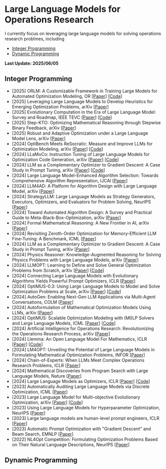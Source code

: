 # Large Language Models for Operations Research


I currently focus on leveraging large language models for solving operations research problmes, including
- [Integer Programming](#IP)
- [Dynamic Programming](#DP)
 
  
<strong> Last Update: 2025/06/05 </strong>


<a name="IP" />

## Integer Programming



- [2025] ORLM: A Customizable Framework in Training Large Models for Automated Optimization Modeling, OR [[Paper](https://arxiv.org/abs/2405.17743)]  [[Code](https://github.com/Cardinal-Operations/ORLM)]
- [2025] Leveraging Large Language Models to Develop Heuristics for Emerging Optimization Problems, arXiv [[Paper](https://arxiv.org/abs/2503.03350)]
- [2025] Evolutionary Computation in the Era of Large Language Model: Survey and Roadmap, IEEE TEVC [[Paper](https://ieeexplore.ieee.org/document/10767756)] [[Code](https://github.com/wuxingyu-ai/LLM4EC)]
- [2025] Step-KTO: Optimizing Mathematical Reasoning through Stepwise Binary Feedback, arXiv [[Paper](https://arxiv.org/abs/2501.10799)]
- [2025] Robust and Adaptive Optimization under a Large Language Model Lens, arXiv [[Paper](https://arxiv.org/abs/2501.00568)]
- [2024] OptiBench Meets ReSocratic: Measure and Improve LLMs for Optimization Modeling, arXiv  [[Paper](https://export.arxiv.org/abs/2407.09887)]  [[Code](https://github.com/yangzhch6/ReSocratic)]
- [2024] LLaMoCo: Instruction Tuning of Large Language Models for Optimization Code Generation, arXiv [[Paper](https://arxiv.org/abs/2403.01131)]  [[Code](https://anonymous.4open.science/r/LLaMoCo-722A)]
- [2024] LLM as a Complementary Optimizer to Gradient Descent: A Case Study in Prompt Tuning, arXiv [[Paper](https://arxiv.org/abs/2405.19732)]  [[Code](https://github.com/guozix/LLM-catalyst)]
- [2024] Large Language Model-Enhanced Algorithm Selection: Towards Comprehensive Algorithm Representation, IJCAI  [[Paper](https://www.ijcai.org/proceedings/2024/0579.pdf)]
- [2024] LLM4AD: A Platform for Algorithm Design with Large Language Model, arXiv [[Paper](https://arxiv.org/abs/2412.17287)]
- [2024] StrategyLLM: Large Language Models as Strategy Generators, Executors, Optimizers, and Evaluators for Problem Solving, NeurIPS [[Paper](https://arxiv.org/abs/2311.08803)]
- [2024] Toward Automated Algorithm Design: A Survey and Practical Guide to Meta-Black-Box-Optimization, arXiv [[Paper](https://arxiv.org/abs/2411.00625)]
- [2024] Formal Mathematical Reasoning: A New Frontier in AI, arXiv [[Paper](https://arxiv.org/abs/2412.16075)]
- [2024] Revisiting Zeroth-Order Optimization for Memory-Efficient LLM Fine-Tuning: A Benchmark, ICML [[Paper](https://arxiv.org/abs/2402.11592)]
- [2024] LLM as a Complementary Optimizer to Gradient Descent: A Case Study in Prompt Tuning, arXiv [[Paper](https://arxiv.org/abs/2405.19732)]
- [2024] Physics Reasoner: Knowledge-Augmented Reasoning for Solving Physics Problems with Large Language Models, arXiv [[Paper](https://arxiv.org/abs/2412.13791)] 
- [2024] LLMOPT: Learning to Define and Solve General Optimization Problems from Scratch, arXiv [[Paper](https://arxiv.org/abs/2410.13213)]  [[Code](https://github.com/caigaojiang/LLMOPT)]
- [2024] Connecting Large Language Models with Evolutionary Algorithms Yields Powerful Prompt Optimizers, ICLR [[Paper](https://openreview.net/forum?id=ZG3RaNIsO8)]
- [2024] OptiMUS-0.3: Using Large Language Models to Model and Solve Optimization Problems at Scale, arXiv [[Paper](https://arxiv.org/abs/2407.19633)]  [[Code](https://github.com/teshnizi/OptiMUS)]
- [2024] AutoGen: Enabling Next-Gen LLM Applications via Multi-Agent Conversations, COLM [[Paper](https://openreview.net/forum?id=BAakY1hNKS#discussion)] 
- [2024] Autoformulation of Mathematical Optimization Models Using LLMs, arXiv [[Paper](https://arxiv.org/abs/2411.01679)] 
- [2024] OptiMUS: Scalable Optimization Modeling with (MI)LP Solvers and Large Language Models, ICML [[Paper](https://arxiv.org/abs/2402.10172)] [[Code](https://github.com/teshnizi/OptiMUS)]
- [2024] Artificial Intelligence for Operations Research: Revolutionizing the Operations Research Process, arXiv [[Paper](https://arxiv.org/abs/2401.03244)]
- [2024] Llemma: An Open Language Model For Mathematics, ICLR [[Paper](https://arxiv.org/abs/2310.10631)] [[Code](https://github.com/EleutherAI/math-lm)]
- [2024] LM4OPT: Unveiling the Potential of Large Language Models in Formulating Mathematical Optimization Problems, INFOR  [[Paper](https://www.tandfonline.com/doi/full/10.1080/03155986.2024.2388452)]
- [2024] Chain-of-Experts: When LLMs Meet Complex Operations Research Problems, ICLR  [[Paper](https://openreview.net/forum?id=HobyL1B9CZ)]
- [2024] Mathematical Discoveries from Program Search with Large Language Models, Nature [[Paper](https://www.nature.com/articles/s41586-023-06924-6)]
- [2024] Large Language Models as Optimizers, ICLR [[Paper](https://arxiv.org/abs/2309.03409)] [[Code](https://github.com/google-deepmind/opro)]
- [2023] Automatically Auditing Large Language Models via Discrete Optimization, ICML [[Paper](https://proceedings.mlr.press/v202/jones23a.html)] 
- [2023] Large Language Model for Multi-objective Evolutionary Optimization, arXiv [[Paper](https://arxiv.org/abs/2310.12541)]  [[Code](https://github.com/FeiLiu36/LLM4MOEA)]
- [2023] Using Large Language Models for Hyperparameter Optimization, NeurIPS [[Paper](https://openreview.net/forum?id=FUdZ6HEOre)]
- [2023] Large language models are human-level prompt engineers, ICLR  [[Paper](https://openreview.net/forum?id=92gvk82DE-)]
- [2023] Automatic Prompt Optimization with "Gradient Descent" and Beam Search, EMNLP [[Paper](https://openreview.net/forum?id=WRYhaSrThy)]
- [2022] NL4Opt Competition: Formulating Optimization Problems Based on Their Natural Language Descriptions, NeurIPS [[Paper](https://proceedings.mlr.press/v220/ramamonjison23a.html)]


<a name="DP" />

## Dynamic Programming




